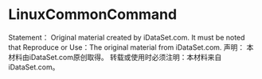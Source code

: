 # LinuxCommonCommand
Statement：
Original material created by iDataSet.com.
It must be noted that Reproduce or Use：The original material from iDataSet.com.
声明：
本材料由iDataSet.com原创取得。
转载或使用时必须注明：本材料来自iDataSet.com。
